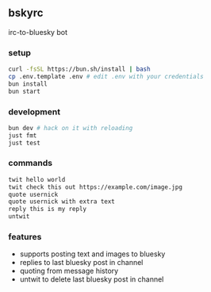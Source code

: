 ## bskyrc

irc-to-bluesky bot

### setup
```bash
curl -fsSL https://bun.sh/install | bash
cp .env.template .env # edit .env with your credentials
bun install
bun start
```

### development

```bash
bun dev # hack on it with reloading
just fmt
just test

```

### commands

```bash
twit hello world
twit check this out https://example.com/image.jpg
quote usernick
quote usernick with extra text
reply this is my reply
untwit
```

### features


- supports posting text and images to bluesky
- replies to last bluesky post in channel
- quoting from message history
- untwit to delete last bluesky post in channel

